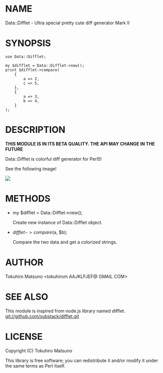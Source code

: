 # NAME

Data::Difflet - Ultra special pretty cute diff generator Mark II

# SYNOPSIS

    use Data::Difflet;

    my $difflet = Data::Difflet->new();
    print $difflet->compare(
        {
            a => 2,
            c => 5,
        },
        {
            a => 3,
            b => 4,
        }
    );

# DESCRIPTION

__THIS MODULE IS IN ITS BETA QUALITY. THE API MAY CHANGE IN THE FUTURE__

Data::Difflet is colorful diff generator for Perl5!

See the following image!

<img src="http://gyazo.64p.org/image/a82cb1898b53d51e45e49b21667aec85.png">

# METHODS

- my $difflet = Data::Difflet->new();

    Create new instance of Data::Difflet object.

- $difflet->compare($a, $b);

    Compare the two data and get a colorized strings.

# AUTHOR

Tokuhiro Matsuno <tokuhirom AAJKLFJEF@ GMAIL COM>

# SEE ALSO

This module is inspired from node.js library named difflet.
[git://github.com/substack/difflet.git](git://github.com/substack/difflet.git)

# LICENSE

Copyright (C) Tokuhiro Matsuno

This library is free software; you can redistribute it and/or modify
it under the same terms as Perl itself.
